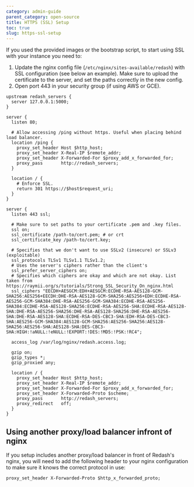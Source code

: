 ```yaml
---
category: admin-guide
parent_category: open-source
title: HTTPS (SSL) Setup
toc: true
slug: https-ssl-setup
---
```


If you used the provided images or the bootstrap script, to start using SSL with your instance you need to:

1. Update the nginx config file (`/etc/nginx/sites-available/redash`) with SSL configuration (see below an example). Make sure to upload the certificate to the server, and set the paths correctly in the new config.
2. Open port 443 in your security group (if using AWS or GCE).

```
upstream redash_servers {
  server 127.0.0.1:5000;
}

server {
  listen 80;

  # Allow accessing /ping without https. Useful when placing behind load balancer.
  location /ping {
    proxy_set_header Host $http_host;
    proxy_set_header X-Real-IP $remote_addr;
    proxy_set_header X-Forwarded-For $proxy_add_x_forwarded_for;
    proxy_pass       http://redash_servers;
  }

  location / {
    # Enforce SSL.
    return 301 https://$host$request_uri;
  }
}

server {
  listen 443 ssl;

  # Make sure to set paths to your certificate .pem and .key files.
  ssl on;
  ssl_certificate /path-to/cert.pem; # or crt
  ssl_certificate_key /path-to/cert.key;

  # Specifies that we don't want to use SSLv2 (insecure) or SSLv3 (exploitable)
  ssl_protocols TLSv1 TLSv1.1 TLSv1.2;
  # Uses the server's ciphers rather than the client's
  ssl_prefer_server_ciphers on;
  # Specifies which ciphers are okay and which are not okay. List taken from https://raymii.org/s/tutorials/Strong_SSL_Security_On_nginx.html
  ssl_ciphers "EECDH+AESGCM:EDH+AESGCM:ECDHE-RSA-AES128-GCM-SHA256:AES256+EECDH:DHE-RSA-AES128-GCM-SHA256:AES256+EDH:ECDHE-RSA-AES256-GCM-SHA384:DHE-RSA-AES256-GCM-SHA384:ECDHE-RSA-AES256-SHA384:ECDHE-RSA-AES128-SHA256:ECDHE-RSA-AES256-SHA:ECDHE-RSA-AES128-SHA:DHE-RSA-AES256-SHA256:DHE-RSA-AES128-SHA256:DHE-RSA-AES256-SHA:DHE-RSA-AES128-SHA:ECDHE-RSA-DES-CBC3-SHA:EDH-RSA-DES-CBC3-SHA:AES256-GCM-SHA384:AES128-GCM-SHA256:AES256-SHA256:AES128-SHA256:AES256-SHA:AES128-SHA:DES-CBC3-SHA:HIGH:!aNULL:!eNULL:!EXPORT:!DES:!MD5:!PSK:!RC4";

  access_log /var/log/nginx/redash.access.log;

  gzip on;
  gzip_types *;
  gzip_proxied any;

  location / {
    proxy_set_header Host $http_host;
    proxy_set_header X-Real-IP $remote_addr;
    proxy_set_header X-Forwarded-For $proxy_add_x_forwarded_for;
    proxy_set_header X-Forwarded-Proto $scheme;
    proxy_pass       http://redash_servers;
    proxy_redirect   off;
  }
}
```

## Using another proxy/load balancer infront of nginx

If you setup includes another proxy/load balancer in front of Redash's nginx, you will need to add the following header to your nginx configuration to make sure it knows the correct protocol in use:

```
proxy_set_header X-Forwarded-Proto $http_x_forwarded_proto;
```

